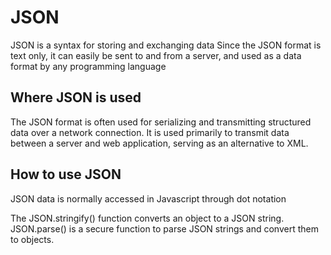 # JSON
JSON is a syntax for storing and exchanging data
Since the JSON format is text only, it can easily be sent to and from a server, and used as a data format by any programming language

## Where JSON is used

The JSON format is often used for serializing and transmitting structured data over a network connection. It is used primarily to transmit data between a server and web application, serving as an alternative to XML.

## How to use JSON 

JSON data is normally accessed in Javascript through dot notation

The JSON.stringify() function converts an object to a JSON string.
JSON.parse() is a secure function to parse JSON strings and convert them to objects.
